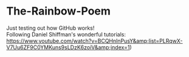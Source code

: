# The-Rainbow-Poem
Just testing out how GitHub works! \
Following Daniel Shiffman's wonderful tutorials: \
https://www.youtube.com/watch?v=BCQHnlnPusY&amp;list=PLRqwX-V7Uu6ZF9C0YMKuns9sLDzK6zoiV&amp;index=1)
